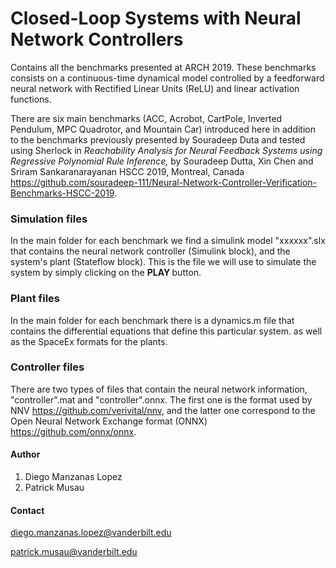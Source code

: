
# Closed-Loop Systems with Neural Network Controllers
Contains all the benchmarks presented at ARCH 2019. These benchmarks consists on a continuous-time dynamical model controlled
by a feedforward neural network with Rectified Linear Units (ReLU) and linear activation functions.

There are six main benchmarks (ACC, Acrobot, CartPole, Inverted Pendulum, MPC Quadrotor, and Mountain Car) introduced here in 
addition to the benchmarks previously presented by Souradeep Duta and tested using Sherlock in <i>
Reachability Analysis for Neural Feedback Systems using Regressive Polynomial Rule Inference, </i> by Souradeep Dutta, Xin Chen and Sriram Sankaranarayanan HSCC 2019, Montreal, Canada 
https://github.com/souradeep-111/Neural-Network-Controller-Verification-Benchmarks-HSCC-2019. 

### Simulation files

In the main folder for each benchmark we find a simulink model "xxxxxx".slx that contains the neural network 
controller (Simulink block), and the system's plant (Stateflow block). This is the file we will use to simulate the system by simply
clicking on the <b> PLAY </b> button.

### Plant files

In the main folder for each benchmark there is a dynamics.m file that contains the differential equations that define this particular system.
as well as the SpaceEx formats for the plants. 

### Controller files

There are two types of files that contain the neural network information, "controller".mat and "controller".onnx. The first one is the 
format used by NNV https://github.com/verivital/nnv, and the latter one correspond to the Open Neural Network Exchange format (ONNX) 
https://github.com/onnx/onnx. 


#### Author

1. Diego Manzanas Lopez
2. Patrick Musau

#### Contact

diego.manzanas.lopez@vanderbilt.edu

patrick.musau@vanderbilt.edu
